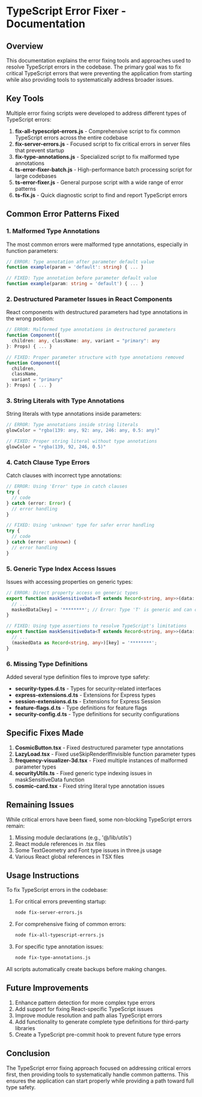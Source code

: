 # TypeScript Error Fixer - Documentation

## Overview

This documentation explains the error fixing tools and approaches used to resolve TypeScript errors in the codebase. The primary goal was to fix critical TypeScript errors that were preventing the application from starting while also providing tools to systematically address broader issues.

## Key Tools

Multiple error fixing scripts were developed to address different types of TypeScript errors:

1. **fix-all-typescript-errors.js** - Comprehensive script to fix common TypeScript errors across the entire codebase
2. **fix-server-errors.js** - Focused script to fix critical errors in server files that prevent startup
3. **fix-type-annotations.js** - Specialized script to fix malformed type annotations
4. **ts-error-fixer-batch.js** - High-performance batch processing script for large codebases
5. **ts-error-fixer.js** - General purpose script with a wide range of error patterns
6. **ts-fix.js** - Quick diagnostic script to find and report TypeScript errors

## Common Error Patterns Fixed

### 1. Malformed Type Annotations

The most common errors were malformed type annotations, especially in function parameters:

```typescript
// ERROR: Type annotation after parameter default value
function example(param = 'default': string) { ... }

// FIXED: Type annotation before parameter default value
function example(param: string = 'default') { ... }
```

### 2. Destructured Parameter Issues in React Components

React components with destructured parameters had type annotations in the wrong position:

```typescript
// ERROR: Malformed type annotations in destructured parameters
function Component({
  children: any, className: any, variant = "primary": any
}: Props) { ... }

// FIXED: Proper parameter structure with type annotations removed
function Component({
  children,
  className,
  variant = "primary"
}: Props) { ... }
```

### 3. String Literals with Type Annotations

String literals with type annotations inside parameters:

```typescript
// ERROR: Type annotations inside string literals
glowColor = "rgba(139: any, 92: any, 246: any, 0.5: any)"

// FIXED: Proper string literal without type annotations
glowColor = "rgba(139, 92, 246, 0.5)"
```

### 4. Catch Clause Type Errors

Catch clauses with incorrect type annotations:

```typescript
// ERROR: Using 'Error' type in catch clauses
try {
  // code
} catch (error: Error) {
  // error handling
}

// FIXED: Using 'unknown' type for safer error handling
try {
  // code
} catch (error: unknown) {
  // error handling
}
```

### 5. Generic Type Index Access Issues

Issues with accessing properties on generic types:

```typescript
// ERROR: Direct property access on generic types
export function maskSensitiveData<T extends Record<string, any>>(data: T): T {
  // ...
  maskedData[key] = '********'; // Error: Type 'T' is generic and can only be indexed for reading
}

// FIXED: Using type assertions to resolve TypeScript's limitations
export function maskSensitiveData<T extends Record<string, any>>(data: T): T {
  // ...
  (maskedData as Record<string, any>)[key] = '********';
}
```

### 6. Missing Type Definitions

Added several type definition files to improve type safety:

- **security-types.d.ts** - Types for security-related interfaces
- **express-extensions.d.ts** - Extensions for Express types
- **session-extensions.d.ts** - Extensions for Express Session
- **feature-flags.d.ts** - Type definitions for feature flags
- **security-config.d.ts** - Type definitions for security configurations

## Specific Fixes Made

1. **CosmicButton.tsx** - Fixed destructured parameter type annotations
2. **LazyLoad.tsx** - Fixed useSkipRenderIfInvisible function parameter types
3. **frequency-visualizer-3d.tsx** - Fixed multiple instances of malformed parameter types
4. **securityUtils.ts** - Fixed generic type indexing issues in maskSensitiveData function
5. **cosmic-card.tsx** - Fixed string literal type annotation issues

## Remaining Issues

While critical errors have been fixed, some non-blocking TypeScript errors remain:

1. Missing module declarations (e.g., '@/lib/utils')
2. React module references in .tsx files
3. Some TextGeometry and Font type issues in three.js usage
4. Various React global references in TSX files

## Usage Instructions

To fix TypeScript errors in the codebase:

1. For critical errors preventing startup:
   ```bash
   node fix-server-errors.js
   ```

2. For comprehensive fixing of common errors:
   ```bash
   node fix-all-typescript-errors.js
   ```

3. For specific type annotation issues:
   ```bash
   node fix-type-annotations.js
   ```

All scripts automatically create backups before making changes.

## Future Improvements

1. Enhance pattern detection for more complex type errors
2. Add support for fixing React-specific TypeScript issues
3. Improve module resolution and path alias TypeScript errors
4. Add functionality to generate complete type definitions for third-party libraries
5. Create a TypeScript pre-commit hook to prevent future type errors

## Conclusion

The TypeScript error fixing approach focused on addressing critical errors first, then providing tools to systematically handle common patterns. This ensures the application can start properly while providing a path toward full type safety.